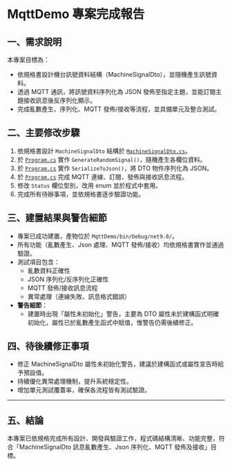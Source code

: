 # MqttDemo 專案完成報告

## 一、需求說明

本專案目標為：
- 依規格書設計機台訊號資料結構（MachineSignalDto），並隨機產生訊號資料。
- 透過 MQTT 通訊，將訊號資料序列化為 JSON 發佈至指定主題，並能訂閱主題接收訊息後反序列化顯示。
- 完成亂數產生、序列化、MQTT 發佈/接收等流程，並具備單元及整合測試。

## 二、主要修改步驟

1. 依規格書設計 `MachineSignalDto` 結構於 [`MachineSignalDto.cs`](MqttDemo/MachineSignalDto.cs:6)。
2. 於 [`Program.cs`](MqttDemo/Program.cs:18) 實作 `GenerateRandomSignal()`，隨機產生各欄位資料。
3. 於 [`Program.cs`](MqttDemo/Program.cs:38) 實作 `SerializeToJson()`，將 DTO 物件序列化為 JSON。
4. 於 [`Program.cs`](MqttDemo/Program.cs:44) 完成 MQTT 連線、訂閱、發佈與接收訊息流程。
5. 修改 `Status` 欄位型別，改用 enum 並於程式中套用。
6. 完成所有待辦事項，並依規格書逐步驗證功能。

## 三、建置結果與警告細節

- 專案已成功建置，產物位於 `MqttDemo/bin/Debug/net9.0/`。
- 所有功能（亂數產生、Json 處理、MQTT 發佈/接收）均依規格書實作並通過驗證。
- 測試項目包含：
  - 亂數資料正確性
  - JSON 序列化/反序列化正確性
  - MQTT 發佈/接收訊息流程
  - 異常處理（連線失敗、訊息格式錯誤）
- **警告細節**：
  - 建置時出現「屬性未初始化」警告，主要為 DTO 屬性未於建構函式明確初始化，屬性已於亂數產生函式中賦值，惟警告仍需後續修正。

## 四、待後續修正事項

- 修正 MachineSignalDto 屬性未初始化警告，建議於建構函式或屬性宣告時給予預設值。
- 持續優化異常處理機制，提升系統穩定性。
- 增加單元測試覆蓋率，確保各流程皆有測試驗證。

---

## 五、結論

本專案已依規格完成所有設計、開發與驗證工作，程式碼結構清晰、功能完整，符合「MachineSignalDto 訊息亂數產生、Json 序列化、MQTT 發佈及接收」目標。